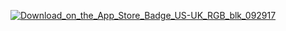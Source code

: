 [![Download_on_the_App_Store_Badge_US-UK_RGB_blk_092917](https://github.com/user-attachments/assets/40bd39e5-43b0-4de0-9295-d752b975bedb)](https://apps.apple.com/pl/app/quicksurf-simple-and-private/id6736664772?l=pl)
